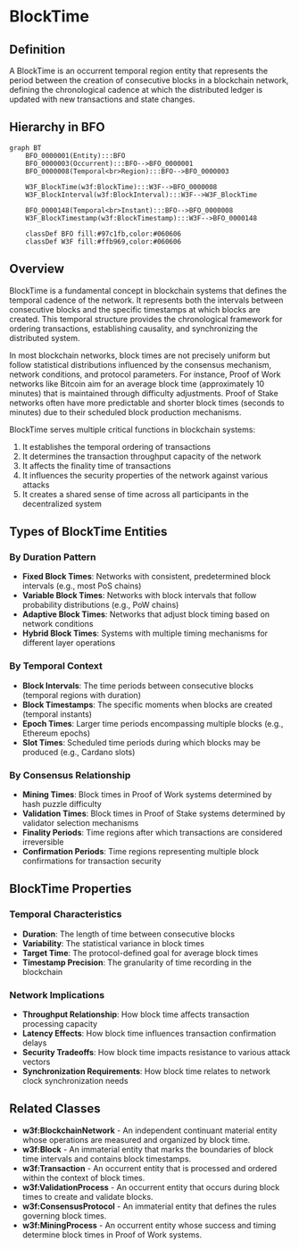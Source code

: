 # BlockTime

## Definition
A BlockTime is an occurrent temporal region entity that represents the period between the creation of consecutive blocks in a blockchain network, defining the chronological cadence at which the distributed ledger is updated with new transactions and state changes.

## Hierarchy in BFO
```mermaid
graph BT
    BFO_0000001(Entity):::BFO
    BFO_0000003(Occurrent):::BFO-->BFO_0000001
    BFO_0000008(Temporal<br>Region):::BFO-->BFO_0000003
    
    W3F_BlockTime(w3f:BlockTime):::W3F-->BFO_0000008
    W3F_BlockInterval(w3f:BlockInterval):::W3F-->W3F_BlockTime
    
    BFO_0000148(Temporal<br>Instant):::BFO-->BFO_0000008
    W3F_BlockTimestamp(w3f:BlockTimestamp):::W3F-->BFO_0000148
    
    classDef BFO fill:#97c1fb,color:#060606
    classDef W3F fill:#ffb969,color:#060606
```

## Overview
BlockTime is a fundamental concept in blockchain systems that defines the temporal cadence of the network. It represents both the intervals between consecutive blocks and the specific timestamps at which blocks are created. This temporal structure provides the chronological framework for ordering transactions, establishing causality, and synchronizing the distributed system.

In most blockchain networks, block times are not precisely uniform but follow statistical distributions influenced by the consensus mechanism, network conditions, and protocol parameters. For instance, Proof of Work networks like Bitcoin aim for an average block time (approximately 10 minutes) that is maintained through difficulty adjustments. Proof of Stake networks often have more predictable and shorter block times (seconds to minutes) due to their scheduled block production mechanisms.

BlockTime serves multiple critical functions in blockchain systems:
1. It establishes the temporal ordering of transactions
2. It determines the transaction throughput capacity of the network
3. It affects the finality time of transactions
4. It influences the security properties of the network against various attacks
5. It creates a shared sense of time across all participants in the decentralized system

## Types of BlockTime Entities

### By Duration Pattern
- **Fixed Block Times**: Networks with consistent, predetermined block intervals (e.g., most PoS chains)
- **Variable Block Times**: Networks with block intervals that follow probability distributions (e.g., PoW chains)
- **Adaptive Block Times**: Networks that adjust block timing based on network conditions
- **Hybrid Block Times**: Systems with multiple timing mechanisms for different layer operations

### By Temporal Context
- **Block Intervals**: The time periods between consecutive blocks (temporal regions with duration)
- **Block Timestamps**: The specific moments when blocks are created (temporal instants)
- **Epoch Times**: Larger time periods encompassing multiple blocks (e.g., Ethereum epochs)
- **Slot Times**: Scheduled time periods during which blocks may be produced (e.g., Cardano slots)

### By Consensus Relationship
- **Mining Times**: Block times in Proof of Work systems determined by hash puzzle difficulty
- **Validation Times**: Block times in Proof of Stake systems determined by validator selection mechanisms
- **Finality Periods**: Time regions after which transactions are considered irreversible
- **Confirmation Periods**: Time regions representing multiple block confirmations for transaction security

## BlockTime Properties

### Temporal Characteristics
- **Duration**: The length of time between consecutive blocks
- **Variability**: The statistical variance in block times
- **Target Time**: The protocol-defined goal for average block times
- **Timestamp Precision**: The granularity of time recording in the blockchain

### Network Implications
- **Throughput Relationship**: How block time affects transaction processing capacity
- **Latency Effects**: How block time influences transaction confirmation delays
- **Security Tradeoffs**: How block time impacts resistance to various attack vectors
- **Synchronization Requirements**: How block time relates to network clock synchronization needs

## Related Classes
- **w3f:BlockchainNetwork** - An independent continuant material entity whose operations are measured and organized by block time.
- **w3f:Block** - An immaterial entity that marks the boundaries of block time intervals and contains block timestamps.
- **w3f:Transaction** - An occurrent entity that is processed and ordered within the context of block times.
- **w3f:ValidationProcess** - An occurrent entity that occurs during block times to create and validate blocks.
- **w3f:ConsensusProtocol** - An immaterial entity that defines the rules governing block times.
- **w3f:MiningProcess** - An occurrent entity whose success and timing determine block times in Proof of Work systems. 